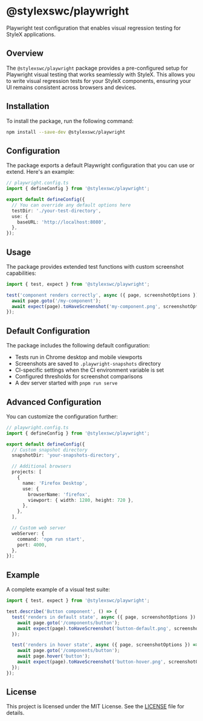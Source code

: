 # @stylexswc/playwright

Playwright test configuration that enables visual regression testing for StyleX applications.

## Overview

The `@stylexswc/playwright` package provides a pre-configured setup for Playwright visual testing
that works seamlessly with StyleX. This allows you to write visual regression tests for
your StyleX components, ensuring your UI remains consistent across browsers and devices.

## Installation

To install the package, run the following command:

```bash
npm install --save-dev @stylexswc/playwright
```

## Configuration

The package exports a default Playwright configuration that you can use or extend. Here's an example:

```typescript
// playwright.config.ts
import { defineConfig } from '@stylexswc/playwright';

export default defineConfig({
  // You can override any default options here
  testDir: './your-test-directory',
  use: {
    baseURL: 'http://localhost:8080',
  },
});
```

## Usage

The package provides extended test functions with custom screenshot capabilities:

```typescript
import { test, expect } from '@stylexswc/playwright';

test('component renders correctly', async ({ page, screenshotOptions }) => {
  await page.goto('/my-component');
  await expect(page).toHaveScreenshot('my-component.png', screenshotOptions);
});
```

## Default Configuration

The package includes the following default configuration:

- Tests run in Chrome desktop and mobile viewports
- Screenshots are saved to `.playwright-snapshots` directory
- CI-specific settings when the CI environment variable is set
- Configured thresholds for screenshot comparisons
- A dev server started with `pnpm run serve`

## Advanced Configuration

You can customize the configuration further:

```typescript
// playwright.config.ts
import { defineConfig } from '@stylexswc/playwright';

export default defineConfig({
  // Custom snapshot directory
  snapshotDir: 'your-snapshots-directory',

  // Additional browsers
  projects: [
    {
      name: 'Firefox Desktop',
      use: {
        browserName: 'firefox',
        viewport: { width: 1280, height: 720 },
      },
    },
  ],

  // Custom web server
  webServer: {
    command: 'npm run start',
    port: 4000,
  },
});
```

## Example

A complete example of a visual test suite:

```typescript
import { test, expect } from '@stylexswc/playwright';

test.describe('Button component', () => {
  test('renders in default state', async ({ page, screenshotOptions }) => {
    await page.goto('/components/button');
    await expect(page).toHaveScreenshot('button-default.png', screenshotOptions);
  });

  test('renders in hover state', async ({ page, screenshotOptions }) => {
    await page.goto('/components/button');
    await page.hover('button');
    await expect(page).toHaveScreenshot('button-hover.png', screenshotOptions);
  });
});
```

## License

This project is licensed under the MIT License. See the [LICENSE](../../LICENSE)
file for details.

